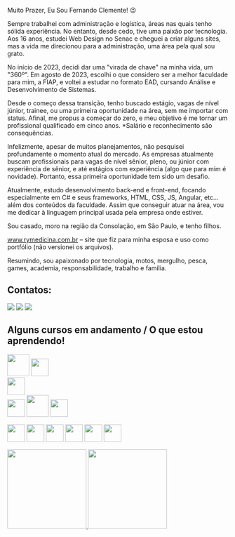 Muito Prazer, Eu Sou Fernando Clemente! :wink:

Sempre trabalhei com administração e logística, áreas nas quais tenho sólida experiência. No entanto, desde cedo, tive uma paixão por tecnologia. Aos 16 anos, estudei Web Design no Senac e cheguei a criar alguns sites, mas a vida me direcionou para a administração, uma área pela qual sou grato.

No início de 2023, decidi dar uma "virada de chave" na minha vida, um "360º". Em agosto de 2023, escolhi o que considero ser a melhor faculdade para mim, a FIAP, e voltei a estudar no formato EAD, cursando Análise e Desenvolvimento de Sistemas.

Desde o começo dessa transição, tenho buscado estágio, vagas de nível júnior, trainee, ou uma primeira oportunidade na área, sem me importar com status. Afinal, me propus a começar do zero, e meu objetivo é me tornar um profissional qualificado em cinco anos. *Salário e reconhecimento são consequências.

Infelizmente, apesar de muitos planejamentos, não pesquisei profundamente o momento atual do mercado. As empresas atualmente buscam profissionais para vagas de nível sênior, pleno, ou júnior com experiência de sênior, e até estágios com experiência (algo que para mim é novidade). Portanto, essa primeira oportunidade tem sido um desafio.

Atualmente, estudo desenvolvimento back-end e front-end, focando especialmente em C# e seus frameworks, HTML, CSS, JS, Angular, etc... além dos conteúdos da faculdade. Assim que conseguir atuar na área, vou me dedicar à linguagem principal usada pela empresa onde estiver.

Sou casado, moro na região da Consolação, em São Paulo, e tenho filhos.

www.rymedicina.com.br – site que fiz para minha esposa e uso como portfólio (não versionei os arquivos).

Resumindo, sou apaixonado por tecnologia, motos, mergulho, pesca, games, academia, responsabilidade, trabalho e família.

## Contatos:
<div>
<a href="mailto:fe-clemente@hotmail.com">
    <img loading="lazy" src="https://img.shields.io/badge/Hotmail-0078D4?style=for-the-badge&logo=microsoft-outlook&logoColor=white" target="_blank"></a>
<a href = "feclemente05@gmail.com"><img loading="lazy" src="https://img.shields.io/badge/Gmail-D14836?style=for-the-badge&logo=gmail&logoColor=white" target="_blank"></a>
<a href="https://www.linkedin.com/in/clementeads" target="_blank"><img loading="lazy" src="https://img.shields.io/badge/-LinkedIn-%230077B5?style=for-the-badge&logo=linkedin&logoColor=white" target="_blank"></a>   
</div>
</a>

</div>



## Alguns cursos em andamento /  O que estou aprendendo! 


<img src="https://cdn.jsdelivr.net/gh/devicons/devicon@latest/icons/cplusplus/cplusplus-original.svg" width="50" height="50" />  <img src="https://cdn.jsdelivr.net/gh/devicons/devicon@latest/icons/dotnetcore/dotnetcore-original.svg" width="40" height="40" />  
 <img src="https://cdn.jsdelivr.net/gh/devicons/devicon@latest/icons/dot-net/dot-net-original-wordmark.svg" width="40" height="40" />   
<img src="https://cdn.jsdelivr.net/gh/devicons/devicon@latest/icons/python/python-original-wordmark.svg" width="40" height="40"/> 
<img src="https://cdn.jsdelivr.net/gh/devicons/devicon@latest/icons/html5/html5-original-wordmark.svg" width="50" height="50" /><link rel="stylesheet" type='text/css' href="https://cdn.jsdelivr.net/gh/devicons/devicon@latest/devicon.min.css" width="40" height="40" />  <img src="https://cdn.jsdelivr.net/gh/devicons/devicon@latest/icons/wordpress/wordpress-plain.svg" width="40" height="40"  />

<img src="https://cdn.jsdelivr.net/gh/devicons/devicon@latest/icons/azure/azure-original.svg" width="40" height="40" /> <img src="https://cdn.jsdelivr.net/gh/devicons/devicon@latest/icons/visualstudio/visualstudio-original.svg" width="40" height="40" />  <img src="https://cdn.jsdelivr.net/gh/devicons/devicon@latest/icons/docker/docker-original-wordmark.svg" width="40" height="40" />  <img src="https://cdn.jsdelivr.net/gh/devicons/devicon@latest/icons/git/git-original-wordmark.svg" width="40" height="40" /> <img src="https://cdn.jsdelivr.net/gh/devicons/devicon@latest/icons/windows11/windows11-original.svg" width="40" height="40" />  <img src="https://cdn.jsdelivr.net/gh/devicons/devicon@latest/icons/linux/linux-original.svg" width="40" height="40" />
          

          
<div>
    <a href="https://github.com/fe-clemente">
        <img loading="lazy" height="180em" src="https://github-readme-stats.vercel.app/api/top-langs/?username=fe-clemente&layout=compact&langs_count=7&theme=dracula"/>
        <img loading="lazy" height="180em" src="https://github-readme-stats.vercel.app/api?username=fe-clemente&show_icons=true&theme=dracula"/>
    </a>
</div>


          




<!--
**fe-clemente/fe-clemente** is a ✨ _special_ ✨ repository because its `README.md` (this file) appears on your GitHub profile.

Here are some ideas to get you started:

- 🔭 I’m currently working on ...
- 🌱 I’m currently learning ...
- 👯 I’m looking to collaborate on ...
- 🤔 I’m looking for help with ...
- 💬 Ask me about ...
- 📫 How to reach me: ...
- 😄 Pronouns: ...
- ⚡ Fun fact: ...
-->
